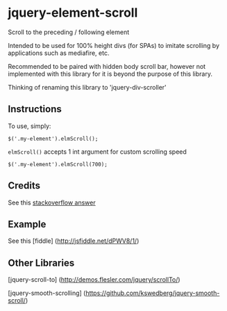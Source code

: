 jquery-element-scroll
=====================
Scroll to the preceding / following element

Intended to be used for 100% height divs (for SPAs) to imitate scrolling by
applications such as mediafire, etc.

Recommended to be paired with hidden body scroll bar,
however not implemented with this library for it is beyond the purpose
of this library.

Thinking of renaming this library to 'jquery-div-scroller'

## Instructions ##

To use, simply:
	
    $('.my-element').elmScroll();
    
```elmScroll()``` accepts 1 int argument for custom scrolling speed

	$('.my-element').elmScroll(700);

## Credits ##

See this [stackoverflow answer](http://stackoverflow.com/a/18953765)

## Example ##

See this [fiddle] (http://jsfiddle.net/dPWV8/1/)

## Other Libraries ##

[jquery-scroll-to] (http://demos.flesler.com/jquery/scrollTo/)

[jquery-smooth-scrolling] (https://github.com/kswedberg/jquery-smooth-scroll/)

